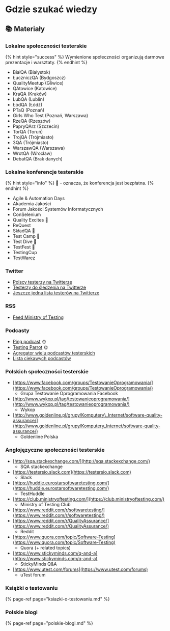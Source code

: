 # Gdzie szukać wiedzy

## 📚 Materiały

### Lokalne społeczności testerskie

{% hint style="success" %}
Wymienione społeczności organizują darmowe prezentacje i warsztaty.
{% endhint %}

* BiałQA \(Białystok\)
* ŁuczniczQA \(Bydgoszcz\)
* QualityMeetup \(Gliwice\)
* QAtowice \(Katowice\)
* KraQA \(Kraków\)
* LubQA \(Lublin\)
* ŁódQA \(Łódź\)
* PTaQ \(Poznań\)
* Girls Who Test \(Poznań, Warszawa\)
* RzeQA \(Rzeszów\)
* PapryQArz \(Szczecin\)
* TorQA \(Toruń\)
* TrojQA \(Trójmiasto\)
* 3QA \(Trójmiasto\)
* WarszawQA \(Warszawa\)
* WrotQA \(Wrocław\)
* DebatQA \(Brak danych\)

### Lokalne konferencje testerskie

{% hint style="info" %}
🙋 - oznacza, że konferencja jest bezpłatna.
{% endhint %}

* Agile & Automation Days 
* Akademia Jakości 
* Forum Jakości Systemów Informatycznych 
* ConSelenium 
* Quality Excites 🙋
* ReQuest 
* SkładQA 🙋
* Test Camp 🙋
* Test Dive 🙋
* TestFest 🙋
* TestingCup 
* TestWarez 

### Twitter

* [Polscy testerzy na Twitterze](https://twitter.com/PWicherski/lists/polscy-testerzy)
* [Testerzy do śledzenia na Twitterze](https://twitter.com/kinofrost/lists/testers-to-follow)
* [Jeszcze jedna lista testerów na Twitterze](https://twitter.com/SheyMouse/lists/test-tweeps)

### RSS

* [Feed Ministry of Testing](https://www.ministryoftesting.com/feeds/blogs)

### Podcasty

* [Ping podcast](http://ping.com.pl/category/podcast/) 🌞
* [Testing Parrot](https://anchor.fm/testing-parrot) 🌞
* [Agregator wielu podcastów testerskich](https://testingpodcast.com/)
* [Lista ciekawych podcastów](http://www.testingdiaries.com/software-testing-podcasts/)

### Polskich społeczności testerskie

* [https://www.facebook.com/groups/TestowanieOprogramowania/](https://www.facebook.com/groups/TestowanieOprogramowania/)
  * Grupa Testowanie Oprogramowania Facebook
* [http://www.wykop.pl/tag/testowanieoprogramowania/](http://www.wykop.pl/tag/testowanieoprogramowania/)
  * Wykop
* [http://www.goldenline.pl/grupy/Komputery\_Internet/software-quality-assurance/](http://www.goldenline.pl/grupy/Komputery_Internet/software-quality-assurance/)
  * Goldenline Polska

### Anglojęzyczne społeczności testerskie

* [http://sqa.stackexchange.com/](http://sqa.stackexchange.com/)
  * SQA stackexchange
* [https://testersio.slack.com](https://testersio.slack.com)
  * Slack
* [https://huddle.eurostarsoftwaretesting.com/](https://huddle.eurostarsoftwaretesting.com/)
  * TestHuddle
* [https://club.ministryoftesting.com/](https://club.ministryoftesting.com/)
  * Ministry of Testing Club
* [https://www.reddit.com/r/softwaretesting/](https://www.reddit.com/r/softwaretesting/)
* [https://www.reddit.com/r/QualityAssurance/](https://www.reddit.com/r/QualityAssurance/)
  * Reddit
* [https://www.quora.com/topic/Software-Testing](https://www.quora.com/topic/Software-Testing)
  * Quora \(+ related topics\)
* [https://www.stickyminds.com/q-and-a](https://www.stickyminds.com/q-and-a)
  * StickyMinds Q&A
* [https://www.utest.com/forums](https://www.utest.com/forums)
  * uTest forum

### Książki o testowaniu 

{% page-ref page="ksiazki-o-testowaniu.md" %}

### Polskie blogi

{% page-ref page="polskie-blogi.md" %}



